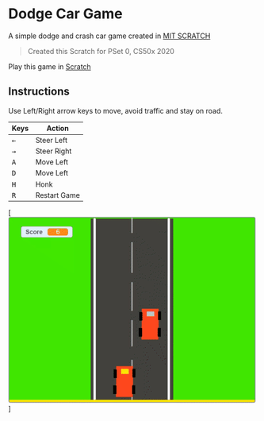 # Dodge Car Game

A simple dodge and crash car game created in [MIT SCRATCH](https://scratch.mit.edu/)
>Created this Scratch for PSet 0, CS50x 2020

Play this game in [Scratch](https://scratch.mit.edu/projects/391694117/)

## Instructions
Use Left/Right arrow keys to move, avoid traffic and stay on road.

| Keys         | Action       |
| ------------ | ------------ |
| <kbd>←</kbd> | Steer Left   |
| <kbd>→</kbd> | Steer Right  |
| <kbd>A</kbd> | Move Left    |
| <kbd>D</kbd> | Move Left    |
| <kbd>H</kbd> | Honk         |
| <kbd>R</kbd> | Restart Game |

[![game play](car-dodge-game-scratch.gif)]
